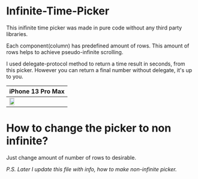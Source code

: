 # Infinite-Time-Picker

This inifinite time picker was made in pure code without any third party libraries.

Each component(column) has predefined amount of rows. This amount of rows helps to achieve pseudo-infinite scrolling.

I used delegate-protocol method to return a time result in seconds, from this picker. However you can return a final number without delegate, it's up to you.

| iPhone 13 Pro Max |
|---|
|<img src="https://user-images.githubusercontent.com/66600969/169834329-c6431e48-455c-4e04-be60-fa6155a9fed5.png" width=30% height=30%> |



# How to change the picker to non infinite?

Just change amount of number of rows to desirable.

*P.S. Later I update this file with info, how to make non-infinite picker.*
